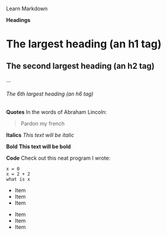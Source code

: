 Learn Markdown

**Headings**
# The largest heading (an h1 tag)
## The second largest heading (an h2 tag)
…
###### The 6th largest heading (an h6 tag)

**Quotes**
In the words of Abraham Lincoln:

> Pardon my french

**Italics**
*This text will be italic*

**Bold**
**This text will be bold**

**Code**
Check out this neat program I wrote:

```
x = 0
x = 2 + 2
what is x
```

* Item
* Item
* Item

- Item
- Item
- Item
